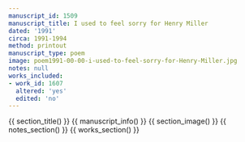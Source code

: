 ```yaml
---
manuscript_id: 1509
manuscript_title: I used to feel sorry for Henry Miller
dated: '1991'
circa: 1991-1994
method: printout
manuscript_type: poem
image: poem1991-00-00-i-used-to-feel-sorry-for-Henry-Miller.jpg
notes: null
works_included:
- work_id: 1607
  altered: 'yes'
  edited: 'no'
---
```


{{ section_title() }}
{{ manuscript_info() }}
{{ section_image() }}
{{ notes_section() }}
{{ works_section() }}

